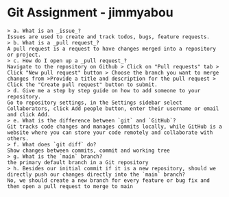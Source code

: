 # Git Assignment - jimmyabou

    > a. What is an _issue_?
    Issues are used to create and track todos, bugs, feature requests.
    > b. What is a _pull request_?
    A pull request is a request to have changes merged into a repository or project.
    > c. How do I open up a _pull request_?
    Navigate to the repository on Github > Click on "Pull requests" tab > Click "New pull request" button > Choose the branch you want to merge changes from >Provide a title and description for the pull request > Click the "Create pull request" button to submit.
    > d. Give me a step by step guide on how to add someone to your repository.
    Go to repository settings, in the Settings sidebar select Collaborators, click Add people button, enter their username or email and click Add.
    > e. What is the difference between `git` and `GitHub`?
    Git tracks code changes and manages commits locally, while GitHub is a website where you can store your code remotely and collaborate with others.
    > f. What does `git diff` do?
    Show changes between commits, commit and working tree
    > g. What is the `main` branch?
    the primary default branch in a Git repository
    > h. Besides our initial commit if it is a new repository, should we directly push our changes directly into the `main` branch?
    No, we should create a new branch for every feature or bug fix and then open a pull request to merge to main
